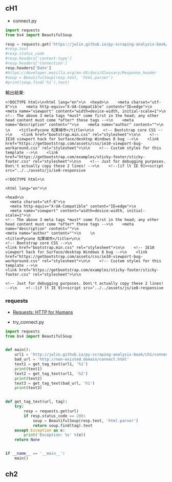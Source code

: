 ## cH1
- connect.py
```PYTHON
import requests
from bs4 import BeautifulSoup

resp = requests.get('https://jwlin.github.io/py-scraping-analysis-book/ch1/connect.html')
#resp.text
#resp.status_code
#resp.headers['content-type']
#resp.headers['Connection']
resp.headers['Date']
#https://developer.mozilla.org/en-US/docs/Glossary/Response_header
#soup = BeautifulSoup(resp.text, 'html.parser')
#print(soup.find('h1').text)
```
輸出結果:
```
<!DOCTYPE html>\n<html lang="en">\n  <head>\n    <meta charset="utf-8">\n    <meta http-equiv="X-UA-Compatible" content="IE=edge">\n    <meta name="viewport" content="width=device-width, initial-scale=1">\n    <!-- The above 3 meta tags *must* come first in the head; any other head content must come *after* these tags -->\n    <meta name="description" content="">\n    <meta name="author" content="">\n    \n    <title>Pycone 松果城市</title>\n\n    <!-- Bootstrap core CSS -->\n    <link href="bootstrap.min.css" rel="stylesheet">\n\n    <!-- IE10 viewport hack for Surface/desktop Windows 8 bug -->\n    <link href="https://getbootstrap.com/assets/css/ie10-viewport-bug-workaround.css" rel="stylesheet">\n\n    <!-- Custom styles for this template -->\n    <link href="https://getbootstrap.com/examples/sticky-footer/sticky-footer.css" rel="stylesheet">\n\n    <!-- Just for debugging purposes. Don\'t actually copy these 2 lines! -->\n    <!--[if lt IE 9]><script src="../../assets/js/ie8-responsive
```

```
<!DOCTYPE html>\n

<html lang="en">\n  

<head>\n    
  <meta charset="utf-8">\n    
  <meta http-equiv="X-UA-Compatible" content="IE=edge">\n    
  <meta name="viewport" content="width=device-width, initial-scale=1">\n   
<!-- The above 3 meta tags *must* come first in the head; any other head content must come *after* these tags -->\n    <meta name="description" content="">\n    
<meta name="author" content="">\n    \n    
<title>Pycone 松果城市</title>\n\n    
<!-- Bootstrap core CSS -->\n    
<link href="bootstrap.min.css" rel="stylesheet">\n\n    <!-- IE10 viewport hack for Surface/desktop Windows 8 bug -->\n    <link href="https://getbootstrap.com/assets/css/ie10-viewport-bug-workaround.css" rel="stylesheet">\n\n    <!-- Custom styles for this template -->\n    
<link href="https://getbootstrap.com/examples/sticky-footer/sticky-footer.css" rel="stylesheet">\n\n    

<!-- Just for debugging purposes. Don\'t actually copy these 2 lines! -->\n    <!--[if lt IE 9]><script src="../../assets/js/ie8-responsive

```
### requests
- [Requests: HTTP for Humans](https://requests.readthedocs.io/en/latest/)

- try_connect.py 
```PYTHON
import requests
from bs4 import BeautifulSoup


def main():
    url1 = 'http://jwlin.github.io/py-scraping-analysis-book/ch1/connect.html'
    bad_url = 'http://non-existed.domain/connect.html'
    text1 = get_tag_text(url1, 'h1')
    print(text1)
    text2 = get_tag_text(url1, 'h2')
    print(text2)
    text3 = get_tag_text(bad_url, 'h1')
    print(text3)


def get_tag_text(url, tag):
    try:
        resp = requests.get(url)
        if resp.status_code == 200:
            soup = BeautifulSoup(resp.text, 'html.parser')
            return soup.find(tag).text
    except Exception as e:
        print('Exception: %s' %(e))
    return None


if __name__ == '__main__':
    main()
```


## ch2

```PYTHON


```



```PYTHON


```



```PYTHON


```



```PYTHON


```



```PYTHON


```



```PYTHON


```



```PYTHON


```



```PYTHON


```

```PYTHON


```


```PYTHON


```



```PYTHON


```



```PYTHON


```



```PYTHON


```



```PYTHON


```



```PYTHON


```



```PYTHON


```



```PYTHON


```

```PYTHON


```


```PYTHON


```



```PYTHON


```



```PYTHON


```



```PYTHON


```



```PYTHON


```



```PYTHON


```



```PYTHON


```



```PYTHON


```

```PYTHON


```


```PYTHON


```



```PYTHON


```



```PYTHON


```



```PYTHON


```



```PYTHON


```



```PYTHON


```



```PYTHON


```



```PYTHON


```

```PYTHON


```


```PYTHON


```



```PYTHON


```



```PYTHON


```



```PYTHON


```



```PYTHON


```



```PYTHON


```



```PYTHON


```



```PYTHON


```



